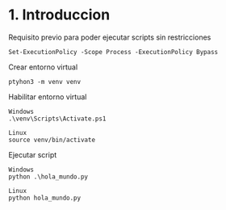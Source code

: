 # 1. Introduccion

Requisito previo para poder ejecutar scripts sin restricciones 
```
Set-ExecutionPolicy -Scope Process -ExecutionPolicy Bypass
```

Crear entorno virtual
```
ptyhon3 -m venv venv
```


Habilitar entorno virtual
```
Windows
.\venv\Scripts\Activate.ps1

Linux
source venv/bin/activate
```

Ejecutar script
```
Windows
python .\hola_mundo.py

Linux
python hola_mundo.py
```